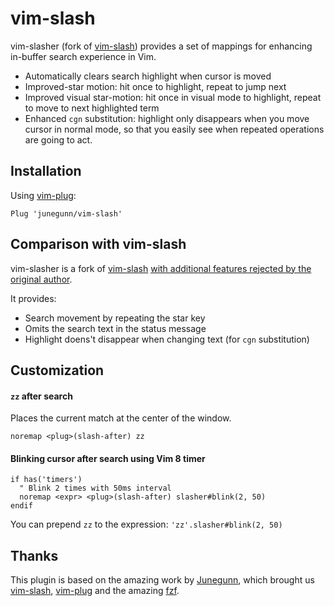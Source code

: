 vim-slash
=========

vim-slasher (fork of [vim-slash][vim-slash]) provides a set of mappings for enhancing
in-buffer search experience in Vim.

- Automatically clears search highlight when cursor is moved
- Improved-star motion: hit once to highlight, repeat to jump next
- Improved visual star-motion: hit once in visual mode to highlight, repeat to
  move to next highlighted term
- Enhanced `cgn` substitution: highlight only disappears when you move cursor
  in normal mode, so that you easily see when repeated operations are going to
  act.

Installation
------------

Using [vim-plug](https://github.com/junegunn/vim-plug):

```vim
Plug 'junegunn/vim-slash'
```

Comparison with vim-slash
---------------------------

vim-slasher is a fork of [vim-slash][vim-slash] [with additional features rejected by the original author][rejected-features].

It provides:

- Search movement by repeating the star key
- Omits the search text in the status message
- Highlight doens't disappear when changing text (for `cgn` substitution)

Customization
-------------

#### `zz` after search

Places the current match at the center of the window.

```vim
noremap <plug>(slash-after) zz
```

#### Blinking cursor after search using Vim 8 timer

```vim
if has('timers')
  " Blink 2 times with 50ms interval
  noremap <expr> <plug>(slash-after) slasher#blink(2, 50)
endif
```

You can prepend `zz` to the expression: `'zz'.slasher#blink(2, 50)`

Thanks
------

This plugin is based on the amazing work by [Junegunn](https://github.com/junegunn), which brought us
[vim-slash][vim-slash], [vim-plug][vim-plug] and the amazing [fzf][fzf].

[vim-slash]: https://github.com/junegunn/vim-slash
[rejected-features]: https://github.com/junegunn/vim-slash/pull/
[vim-plug]: https://github.com/junegunn/vim-plug
[fzf]: https://github.com/junegunn/fzf
